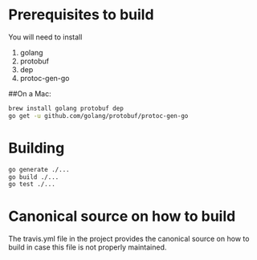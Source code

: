 # Prerequisites to build

You will need to install

1. golang
2. protobuf
3. dep
4. protoc-gen-go

##On a Mac:

```bash
brew install golang protobuf dep
go get -u github.com/golang/protobuf/protoc-gen-go
```

# Building

```bash
go generate ./...
go build ./...
go test ./...
```

# Canonical source on how to build

The travis.yml file in the project provides the canonical source on how to build in case this file is not properly maintained.